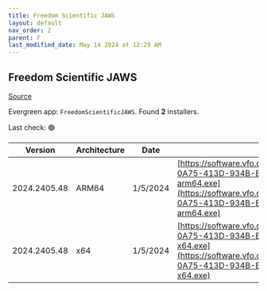 ```yaml
---
title: Freedom Scientific JAWS
layout: default
nav_order: 2
parent: F
last_modified_date: May 14 2024 at 12:29 AM
---
```


## Freedom Scientific JAWS

[Source](https://www.freedomscientific.com/products/software/jaws/)

Evergreen app: `FreedomScientificJAWS`. Found **2** installers.

Last check: 🟢

| Version      | Architecture | Date     | URI                                                                                                                                                                                                                                                                  |
| ------------ | ------------ | -------- | -------------------------------------------------------------------------------------------------------------------------------------------------------------------------------------------------------------------------------------------------------------------- |
| 2024.2405.48 | ARM64        | 1/5/2024 | [https://software.vfo.digital/JAWS/2024/2024.2405.48.400/D793E1E9-0A75-413D-934B-B4E7F7B2D7C3/J2024.2405.48.400-Offline-arm64.exe](https://software.vfo.digital/JAWS/2024/2024.2405.48.400/D793E1E9-0A75-413D-934B-B4E7F7B2D7C3/J2024.2405.48.400-Offline-arm64.exe) |
| 2024.2405.48 | x64          | 1/5/2024 | [https://software.vfo.digital/JAWS/2024/2024.2405.48.400/D793E1E9-0A75-413D-934B-B4E7F7B2D7C3/J2024.2405.48.400-Offline-x64.exe](https://software.vfo.digital/JAWS/2024/2024.2405.48.400/D793E1E9-0A75-413D-934B-B4E7F7B2D7C3/J2024.2405.48.400-Offline-x64.exe)     |
